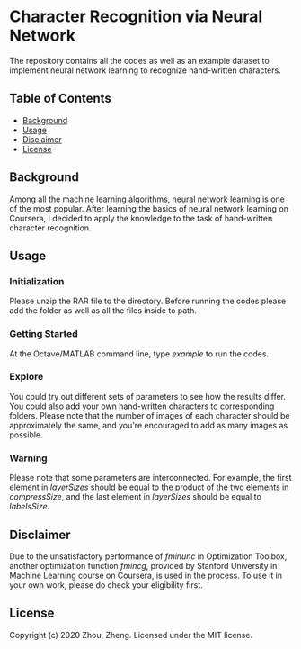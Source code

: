 # Character Recognition via Neural Network

The repository contains all the codes as well as an example dataset to implement neural network learning to recognize hand-written characters.

## Table of Contents

- [Background](#background)
- [Usage](#usage)
- [Disclaimer](#disclaimer)
- [License](#license)

## Background

Among all the machine learning algorithms, neural network learning is one of the most popular. After learning the basics of neural network learning on Coursera, I decided to apply the knowledge to the task of hand-written character recognition.

## Usage

### Initialization

Please unzip the RAR file to the directory. Before running the codes please add the folder as well as all the files inside to path.

### Getting Started

At the Octave/MATLAB command line, type *example* to run the codes.

### Explore

You could try out different sets of parameters to see how the results differ. You could also add your own hand-written characters to corresponding folders. Please note that the number of images of each character should be approximately the same, and you're encouraged to add as many images as possible.

### Warning

Please note that some parameters are interconnected. For example, the first element in *layerSizes* should be equal to the product of the two elements in *compressSize*, and the last element in *layerSizes* should be equal to *labelsSize*.

## Disclaimer

Due to the unsatisfactory performance of *fminunc* in Optimization Toolbox, another optimization function *fmincg*, provided by Stanford University in Machine Learning course on Coursera, is used in the process. To use it in your own work, please do check your eligibility first.

## License

Copyright (c) 2020 Zhou, Zheng. Licensed under the MIT license.
